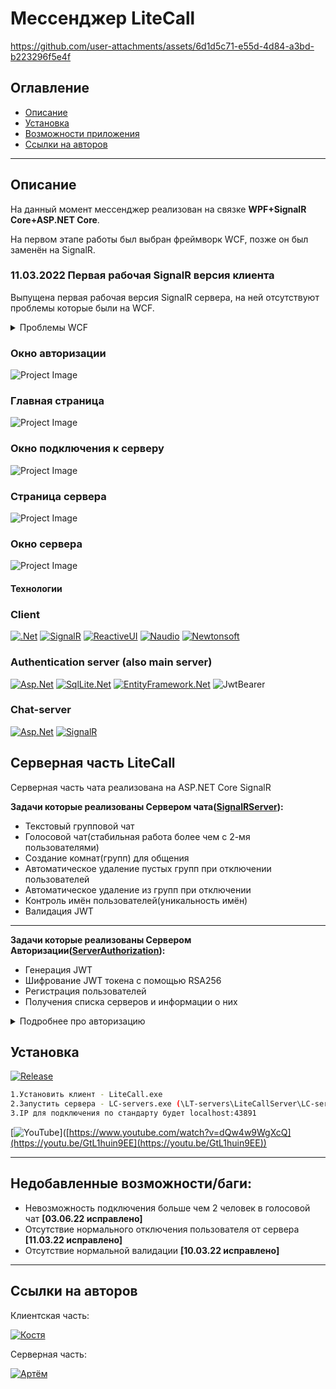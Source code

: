 # Мессенджер LiteCall

https://github.com/user-attachments/assets/6d1d5c71-e55d-4d84-a3bd-b223296f5e4f


## __Оглавление__

- [Описание](#Описание)
- [Установка](#Установка)
- [Возможности приложения](#Что-может-делать-приложение?)
- [Ссылки на авторов](#Ссылки-на-авторов)

---

## __Описание__

На данный момент мессенджер реализован на связке **WPF+SignalR Core+ASP.NET Core**.

На первом этапе работы был выбран фреймворк WCF, позже он был заменён на SignalR.

### __11.03.2022__ Первая  рабочая SignalR версия клиента
Выпущена первая рабочая версия SignalR сервера, на ней отсутствуют проблемы которые были на WCF.

<details>
<summary>Проблемы WCF</summary>
<br>

- При проверке в глобальной сети столкнулись с серьезными проблемами тайм-аута(когда вы хотите использовать дуплексный сервис в течение длительного времени). Нам пришлось периодически совершать сервисные вызовы, чтобы поддерживать клиентские соединения
- Нет автоматической обработки разрыва соединений, приходиться при каждом обратном вызове отлавливать ошибки через try catch{ } и удалять клиентов с которыми потеряно соединение (на котором выдало исключение)
- Сложная интеграция с клиентом т.к. VS 2022 не поддерживает нормальную генерацию proxy(прокси), а использовать SVCutil затратно по времени 

</details>


### __Окно авторизации__

![Project Image](https://github.com/user-attachments/assets/06520c9b-a20e-41d1-816d-690975db1578)

### __Главная страница__
![Project Image](https://github.com/user-attachments/assets/1b767ac7-a27f-4530-8890-39aaa15c110b)

### __Окно подключения к серверу__

![Project Image](https://github.com/user-attachments/assets/99cf3da8-788c-46f5-8708-533e69b35e4a)


### __Страница сервера__

![Project Image](https://github.com/user-attachments/assets/0091bd2d-00aa-4c1a-b899-7269cec0825f)


### __Окно сервера__

![Project Image](https://github.com/Nutr1k/LiteCall/blob/master/ReadmeAssets/ServerConsol.png)

#### Технологии

### Client
[![.Net][.Net-shield]][.Net-url]
[![SignalR][SignalR-shield]][SignalR-url]
[![ReactiveUI][ReactiveUI-shield]][ReactiveUI-url]
[![Naudio][NAudio-shield]][NAudio-url]
[![Newtonsoft][Newtonsoft-shield]][Newtonsoft-url]

### Authentication server (also main server)
[![Asp.Net][Asp.Net-shield]][Asp.Net-url]
[![SqlLite.Net][SqlLite-shield]][SqlLite-url]
[![EntityFramework.Net][EntityFramework-shield]][EntityFramework-url]
![JwtBearer][JwtBearer-shield]


### Chat-server
[![Asp.Net][Asp.Net-shield]][Asp.Net-url]
[![SignalR][SignalR-shield]][SignalR-url]

## __Серверная часть LiteCall__
Серверная часть чата реализована на ASP.NET Core SignalR

**Задачи которые реализованы Сервером чата([SignalRServer](https://github.com/Nutr1k/LiteCall/tree/master/SignalRServer)):**
- Текстовый групповой чат
- Голосовой чат(стабильная работа более чем с 2-мя пользователями)
- Создание комнат(групп) для общения
- Автоматическое удаление пустых групп при отключении пользователей
- Автоматическое удаление из групп при отключении
- Контроль имён пользователей(уникальность имён)
- Валидация JWT

****

**Задачи которые реализованы Сервером Авторизации([ServerAuthorization](https://github.com/Nutr1k/LiteCall/tree/master/ServerAuthorization)):**
- Генерация JWT
- Шифрование JWT токена с помощью RSA256
- Регистрация пользователей
- Получения списка серверов и информации о них

<details>
<summary>Подробнее про авторизацию</summary>
<br>
Пароль при передаче шифруются однонаправленным алгоритмом SHA-1, целостность передачи важных данных гарантирует Json Web Token. Json Web Token зашифрован с помощью алгоритма SHA-256

**Используемая JWT конструкция**

В полезной нагрузке расположена информация об имени пользователя,его роли, времени действия токена.
<br>
![Project Image](https://github.com/Nutr1k/LiteCall/blob/master/ReadmeAssets/JWT.png)

</details>


## __Установка__

[![Release](https://img.shields.io/github/v/release/Nutr1k/LiteCall?label=Latest%20Release)](https://github.com/Nutr1k/LiteCall/releases/tag/1.0.0)
``` bash
1.Установить клиент - LiteCall.exe
2.Запустить сервера - LC-servers.exe (\LT-servers\LiteCallServer\LC-servers.exe)
3.IP для подключения по стандарту будет localhost:43891
```
[![YouTube](https://img.shields.io/badge/LiteCall-YouTube-090909?style=for-the-badge&logo=YouTube&logoColor=FF0000)]([https://www.youtube.com/watch?v=dQw4w9WgXcQ](https://youtu.be/GtL1huin9EE](https://youtu.be/GtL1huin9EE))

---
## __Недобавленные возможности/баги:__
- Невозможность подключения больше чем 2 человек в голосовой чат __[03.06.22 исправлено]__
- Отсутствие нормального отключения пользователя от сервера __[11.03.22 исправлено]__
- Отсутствие нормальной валидации __[10.03.22 исправлено]__
---
## __Ссылки на авторов__


Клиентская часть:

[![Костя](https://img.shields.io/badge/-Костя-1C1C22?style=for-the-badge&logo=vk&logoColor=blue)](https://vk.com/jessnjake)


Серверная часть:

[![Артём](https://img.shields.io/badge/-Артём-1C1C22?style=for-the-badge&logo=telegram)](https://t.me/artemK6484)


<!-- MARKDOWN LINKS & IMAGES -->
[contributors-shield]: https://img.shields.io/github/contributors/Nutr1k/LiteCall.svg?style=for-the-badge
[contributors-url]: https://github.com/Nutr1k/LiteCall/graphs/contributors

[forks-shield]: https://img.shields.io/github/forks/Nutr1k/LiteCall.svg?style=for-the-badge
[forks-url]: https://github.com/Nutr1k/LiteCall/network/members

[stars-shield]: https://img.shields.io/github/stars/Nutr1k/LiteCall.svg?style=for-the-badge
[stars-url]: https://github.com/Nutr1k/LiteCall/stargazers

[issues-shield]: https://img.shields.io/github/issues/Nutr1k/LiteCall.svg?style=for-the-badge
[issues-url]: https://github.com/othneildrew/Nutr1k/LiteCall

[license-shield]: https://img.shields.io/github/license/Nutr1k/LiteCall.svg?style=for-the-badge
[license-url]: https://github.com/Nutr1k/LiteCall/blob/master/LICENSE.txt

[NAudio-shield]: https://img.shields.io/badge/NAudio-090909?style=for-the-badge&logo=
[NAudio-url]: https://github.com/naudio/NAudio

[ReactiveUI-shield]: https://img.shields.io/badge/ReacctiveUI-090909?style=for-the-badge&logo=
[ReactiveUI-url]: https://www.reactiveui.net/

[Newtonsoft-shield]: https://img.shields.io/badge/Json.NET-090909?style=for-the-badge&logo=
[Newtonsoft-url]: https://www.newtonsoft.com/json

[SignalR-shield]: https://img.shields.io/badge/SignalR-090909?style=for-the-badge&logo=
[SignalR-url]: https://docs.microsoft.com/ru-ru/aspnet/core/tutorials/signalr?view=aspnetcore-6.0&tabs=visual-studio

[.Net-shield]: https://img.shields.io/badge/.Net-090909?style=for-the-badge&logo=
[.Net-url]: https://dotnet.microsoft.com/en-us/

[Asp.Net-shield]: https://img.shields.io/badge/Asp.Net_Core-090909?style=for-the-badge&logo=
[Asp.Net-url]: https://dotnet.microsoft.com/en-us/apps/aspnet

[JwtBearer-shield]: https://img.shields.io/badge/JwtBearer-090909?style=for-the-badge&logo=

[EntityFramework-shield]: https://img.shields.io/badge/EntityFramework-090909?style=for-the-badge&logo=
[EntityFramework-url]: https://docs.microsoft.com/ru-ru/ef/

[SqlLite-shield]: https://img.shields.io/badge/SqlLite-090909?style=for-the-badge&logo=
[SqlLite-url]: https://www.sqlite.org/index.html
